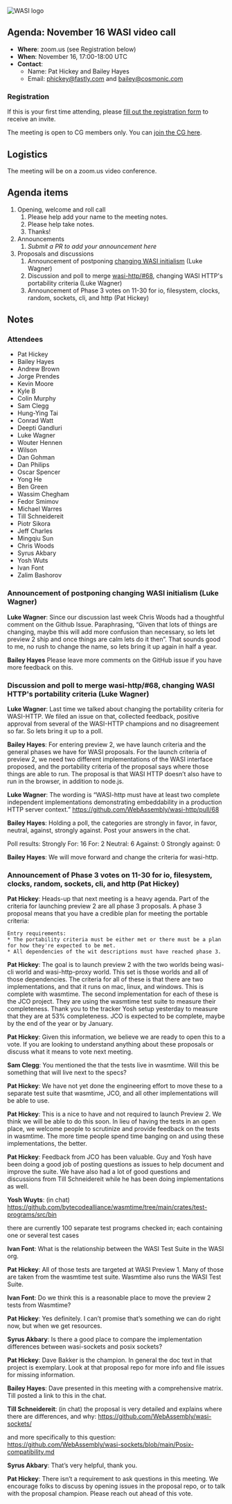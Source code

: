 ![WASI logo](https://raw.githubusercontent.com/WebAssembly/WASI/main/WASI.png)

## Agenda: November 16 WASI video call

- **Where**: zoom.us (see Registration below)
- **When**: November 16, 17:00-18:00 UTC
- **Contact**:
  - Name: Pat Hickey and Bailey Hayes
  - Email: phickey@fastly.com and bailey@cosmonic.com

### Registration

If this is your first time attending, please [fill out the registration form](https://docs.google.com/forms/d/e/1FAIpQLSdpO6Lp2L_dZ2_oiDgzjKx7pb7s2YYHjeSIyfHWZZGSKoZKWQ/viewform?usp=sf_link) to receive an invite.

The meeting is open to CG members only. You can [join the CG here](https://www.w3.org/community/webassembly/).

## Logistics

The meeting will be on a zoom.us video conference.

## Agenda items

1. Opening, welcome and roll call
    1. Please help add your name to the meeting notes.
    1. Please help take notes.
    1. Thanks!
1. Announcements
    1. _Submit a PR to add your announcement here_
1. Proposals and discussions
    1. Announcement of postponing [changing WASI initialism] (Luke Wagner)
    1. Discussion and poll to merge [wasi-http/#68](https://github.com/WebAssembly/wasi-http/pull/68), changing WASI HTTP's portability criteria (Luke Wagner)
    1. Announcement of Phase 3 votes on 11-30 for io, filesystem, clocks, random,
       sockets, cli, and http (Pat Hickey)

[changing WASI initialism]: https://github.com/WebAssembly/WASI/issues/563

## Notes
### Attendees

- Pat Hickey
- Bailey Hayes
- Andrew Brown
- Jorge Prendes
- Kevin Moore
- Kyle B
- Colin Murphy
- Sam Clegg
- Hung-Ying Tai
- Conrad Watt
- Deepti Gandluri
- Luke Wagner
- Wouter Hennen
- Wilson
- Dan Gohman
- Dan Philips
- Oscar Spencer
- Yong He
- Ben Green
- Wassim Chegham
- Fedor Smimov
- Michael Warres
- Till Schneidereit
- Piotr Sikora
- Jeff Charles
- Mingqiu Sun
- Chris Woods
- Syrus Akbary
- Yosh Wuts
- Ivan Font
- Zalim Bashorov

### Announcement of postponing changing WASI initialism (Luke Wagner)

**Luke Wagner**: Since our discussion last week Chris Woods had a thoughtful comment on the Github Issue. Paraphrasing, “Given that lots of things are changing, maybe this will add more confusion than necessary, so lets let preview 2 ship and once things are calm lets do it then”. That sounds good to me, no rush to change the name, so lets bring it up again in half a year.

**Bailey Hayes** Please leave more comments on the GitHub issue if you have more feedback on this.

### Discussion and poll to merge wasi-http/#68, changing WASI HTTP's portability criteria (Luke Wagner)

**Luke Wagner**: Last time we talked about changing the portability criteria for WASI-HTTP. We filed an issue on that, collected feedback, positive approval from several of the WASI-HTTP champions and no disagreement so far. So lets bring it up to a poll.

**Bailey Hayes**: For entering preview 2, we have launch criteria and the general phases we have for WASI proposals. For the launch criteria of preview 2, we need two different implementations of the WASI interface proposed, and the portability criteria of the proposal says where those things are able to run. The proposal is that WASI HTTP doesn’t also have to run in the browser, in addition to node.js. 

**Luke Wagner**: The wording is “WASI-http must have at least two complete independent implementations
demonstrating embeddability in a production HTTP server context.” https://github.com/WebAssembly/wasi-http/pull/68

**Bailey Hayes**: Holding a poll, the categories are strongly in favor, in favor, neutral, against, strongly against. Post your answers in the chat.

Poll results:
Strongly For: 16
For: 2
Neutral: 6
Against: 0
Strongly against: 0

**Bailey Hayes**: We will move forward and change the criteria for wasi-http.

### Announcement of Phase 3 votes on 11-30 for io, filesystem, clocks, random, sockets, cli, and http (Pat Hickey)

**Pat Hickey**: Heads-up that next meeting is a heavy agenda. Part of the criteria for launching preview 2 are all phase 3 proposals. A phase 3 proposal means that you have a credible plan for meeting the portable criteria: 

```
Entry requirements:
* The portability criteria must be either met or there must be a plan for how they're expected to be met.
* All dependencies of the wit descriptions must have reached phase 3.
```

**Pat Hickey**: The goal is to launch preview 2 with the two worlds being wasi-cli world and wasi-http-proxy world. This set is those worlds and all of those dependencies. The criteria for all of these is that there are two implementations, and that it runs on mac, linux, and windows. This is complete with wasmtime. The second implementation for each of these is the JCO project. They are using the wasmtime test suite to measure their completeness. Thank you to the tracker Yosh setup yesterday to measure that they are at 53% completeness. JCO is expected to be complete, maybe by the end of the year or by January.

**Pat Hickey**: Given this information, we believe we are ready to open this to a vote. If you are looking to understand anything about these proposals or discuss what it means to vote next meeting.

**Sam Clegg**: You mentioned the that the tests live in wasmtime. Will this be something that will live next to the specs?

**Pat Hickey**: We have not yet done the engineering effort to move these to a separate test suite that wasmtime, JCO, and all other implementations will be able to use.

**Pat Hickey**: This is a nice to have and not required to launch Preview 2. We think we will be able to do this soon. In lieu of having the tests in an open place, we welcome people to scrutinize and provide feedback on the tests in wasmtime. The more time people spend time banging on and using these implementations, the better. 

**Pat Hickey**: Feedback from JCO has been valuable. Guy and Yosh have been doing a good job of posting questions as issues to help document and improve the suite. We have also had a lot of good questions and discussions from Till Schneidereit while he has been doing implementations as well.

 
**Yosh Wuyts**: (in chat)
https://github.com/bytecodealliance/wasmtime/tree/main/crates/test-programs/src/bin

there are currently 100 separate test programs checked in; each containing one or several test cases

**Ivan Font**: What is the relationship between the WASI Test Suite in the WASI org.

**Pat Hickey**: All of those tests are targeted at WASI Preview 1. Many of those are taken from the wasmtime test suite. Wasmtime also runs the WASI Test Suite.

**Ivan Font**: Do we think this is a reasonable place to move the preview 2 tests from Wasmtime?

**Pat Hickey**: Yes definitely. I can’t promise that’s something we can do right now, but when we get resources. 

**Syrus Akbary**: Is there a good place to compare the implementation differences between wasi-sockets and posix sockets?

**Pat Hickey**: Dave Bakker is the champion. In general the doc text in that project is exemplary. Look at that proposal repo for more info and file issues for missing information.

**Bailey Hayes**: Dave presented in this meeting with a comprehensive matrix. Till posted a link to this in the chat. 

**Till Schneidereit**: (in chat) 
the proposal is very detailed and explains where there are differences, and why: https://github.com/WebAssembly/wasi-sockets/
 
and more specifically to this question: https://github.com/WebAssembly/wasi-sockets/blob/main/Posix-compatibility.md

**Syrus Akbary**: That’s very helpful, thank you.

**Pat Hickey**: There isn’t a requirement to ask questions in this meeting. We encourage folks to discuss by opening issues in the proposal repo, or to talk with the proposal champion. Please reach out ahead of this vote. 

